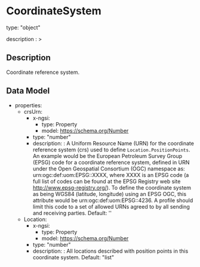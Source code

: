 # CoordinateSystem
type: "object"
description : >
## Description
Coordinate reference system.

## Data Model
  - properties:
    - crsUrn:
      - x-ngsi:
        - type: Property
        - model: https://schema.org/Number
      - type: "number"
      - description: : A Uniform Resource Name (URN) for the coordinate reference system (crs) used to define `Location.PositionPoints`. An example would be the European Petroleum Survey Group (EPSG) code for a coordinate reference system, defined in URN under the Open Geospatial Consortium (OGC) namespace as: urn:ogc:def:uom:EPSG::XXXX, where XXXX is an EPSG code (a full list of codes can be found at the EPSG Registry web site http://www.epsg-registry.org/). To define the coordinate system as being WGS84 (latitude, longitude) using an EPSG OGC, this attribute would be urn:ogc:def:uom:EPSG::4236. A profile should limit this code to a set of allowed URNs agreed to by all sending and receiving parties. Default: ''
    - Location:
      - x-ngsi:
        - type: Property
        - model: https://schema.org/Number
      - type: "number"
      - description: : All locations described with position points in this coordinate system. Default: "list"
